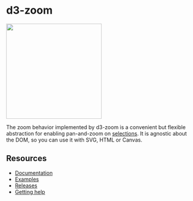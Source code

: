 # d3-zoom

<a href="https://d3js.org"><img src="https://github.com/d3/d3/raw/main/docs/public/logo.svg" width="256" height="256"></a>

The zoom behavior implemented by d3-zoom is a convenient but flexible abstraction for enabling pan-and-zoom on [selections](https://github.com/d3/d3-selection). It is agnostic about the DOM, so you can use it with SVG, HTML or Canvas.

## Resources

- [Documentation](https://d3js.org/d3-zoom)
- [Examples](https://observablehq.com/collection/@d3/d3-zoom)
- [Releases](https://github.com/d3/d3-zoom/releases)
- [Getting help](https://d3js.org/community)
